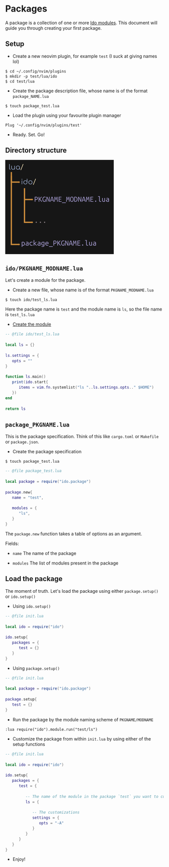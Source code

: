 # Packages
A package is a collection of one or more [Ido modules](ex_module.md). This document will guide you through creating your first package.

## Setup
- Create a new neovim plugin, for example `test` (I suck at giving names lol)

```console
$ cd ~/.config/nvim/plugins
$ mkdir -p test/lua/ido
$ cd test/lua
```

- Create the package description file, whose name is of the format `package_NAME.lua`

```console
$ touch package_test.lua
```

- Load the plugin using your favourite plugin manager

```vim
Plug '~/.config/nvim/plugins/test'
```

- Ready. Set. Go!

## Directory structure
![Illustration](img/package_structure.png)

## `ido/PKGNAME_MODNAME.lua`
Let's create a module for the package.

- Create a new file, whose name is of the format `PKGNAME_MODNAME.lua`

```console
$ touch ido/test_ls.lua
```

Here the package name is `test` and the module name is `ls`, so the file name is `test_ls.lua`

- [Create the module](ex_module.md)

```lua
-- @file ido/test_ls.lua

local ls = {}

ls.settings = {
   opts = ""
}

function ls.main()
   print(ido.start{
      items = vim.fn.systemlist("ls "..ls.settings.opts.." $HOME")
   })
end

return ls
```

## `package_PKGNAME.lua`
This is the package specification. Think of this like `cargo.toml` or `Makefile` or `package.json`.

- Create the package specification

```console
$ touch package_test.lua
```

```lua
-- @file package_test.lua

local package = require("ido.package")

package.new{
   name = "test",

   modules = {
      "ls",
   }
}
```

The `package.new` function takes a table of options as an argument.

Fields:
- `name` The name of the package

- `modules` The list of modules present in the package

## Load the package
The moment of truth. Let's load the package using either `package.setup()` or `ido.setup()`

- Using `ido.setup()`

```lua
-- @file init.lua

local ido = require("ido")

ido.setup{
   packages = {
      test = {}
   }
}
```

- Using `package.setup()`

```lua
-- @file init.lua

local package = require("ido.package")

package.setup{
   test = {}
}
```

- Run the package by the module naming scheme of `PKGNAME/MODNAME`

```vim
:lua require("ido").module.run("test/ls")
```

- Customize the package from within `init.lua` by using either of the setup functions

```lua
-- @file init.lua

local ido = require("ido")

ido.setup{
   packages = {
      test = {

         -- The name of the module in the package `test` you want to customize
         ls = {

            -- The customizations
            settings = {
               opts = "-A"
            }
         }
      }
   }
}
```

- Enjoy!
